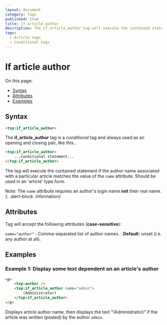 ```yaml
---
layout: document
category: Tags
published: true
title: If article author
description: The if_article_author tag will execute the contained statement if the author name associated with a particular article matches.
tags:
  - Article tags
  - Conditional tags
---
```


# If article author

On this page:

* [Syntax](#syntax)
* [Attributes](#attributes)
* [Examples](#examples)

## Syntax

~~~ html
<txp:if_article_author>
~~~

The **if_article_author** tag is a *conditional* tag and always used as an opening and closing pair, like this...

~~~ html
<txp:if_article_author>
    ...conditional statement...
</txp:if_article_author>
~~~

The tag will execute the contained statement if the author name associated with a particular article matches the value of the `name` attribute. Should be used in an 'article' type form.

Note: The `name` attribute requires an author's login name **not** their real name.
{: .alert-block .information}

## Attributes

Tag will accept the following attributes (**case-sensitive**):

`name="author"`
: Comma-separated list of author names.
: **Default:** unset (i.e. any author at all).

## Examples

### Example 1: Display some text dependent on an article's author

~~~ html
<p>
    <txp:author />
    <txp:if_article_author name="admin">
        (Administrator)
    </txp:if_article_author>
</p>
~~~

Displays article author name, then displays the text "(Administrator)" if the article was written (posted) by the author `admin`.
